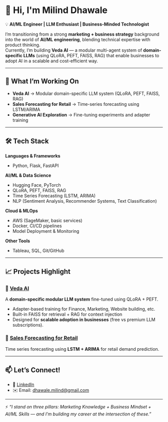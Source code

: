 # 👋 Hi, I'm Milind Dhawale  

💡 **AI/ML Engineer | LLM Enthusiast | Business-Minded Technologist**  

I’m transitioning from a strong **marketing + business strategy** background into the world of **AI/ML engineering**, blending technical expertise with product thinking.  
Currently, I’m building **Veda AI** — a modular multi-agent system of **domain-specific LLMs** (using QLoRA, PEFT, FAISS, RAG) that enable businesses to adopt AI in a scalable and cost-efficient way.  

---

## 🚀 What I’m Working On  
- **Veda AI** → Modular domain-specific LLM system (QLoRA, PEFT, FAISS, RAG)  
- **Sales Forecasting for Retail** → Time-series forecasting using LSTM/ARIMA  
- **Generative AI Exploration** → Fine-tuning experiments and adapter training  

---

## 🛠️ Tech Stack  
**Languages & Frameworks**  
- Python, Flask, FastAPI  

**AI/ML & Data Science**  
- Hugging Face, PyTorch  
- QLoRA, PEFT, FAISS, RAG  
- Time Series Forecasting (LSTM, ARIMA)  
- NLP (Sentiment Analysis, Recommender Systems, Text Classification)  

**Cloud & MLOps**  
- AWS (SageMaker, basic services)  
- Docker, CI/CD pipelines  
- Model Deployment & Monitoring  

**Other Tools**  
- Tableau, SQL, Git/GitHub  

---

## 📈 Projects Highlight  

### 🔹 [Veda AI](#)  
A **domain-specific modular LLM system** fine-tuned using QLoRA + PEFT.  
- Adapter-based training for Finance, Marketing, Website building, etc.  
- Built-in FAISS for retrieval + RAG for context injection  
- Designed for **scalable adoption in businesses** (free vs premium LLM subscriptions).  

### 🔹 [Sales Forecasting for Retail](#)  
Time series forecasting using **LSTM + ARIMA** for retail demand prediction.  

---

## 📫 Let’s Connect!  
- 💼 [LinkedIn](https://www.linkedin.com/in/milinddhawale)  
- ✉️ Email: dhawale.milind@gmail.com  

---

⚡ *“I stand on three pillars: Marketing Knowledge + Business Mindset + AI/ML Skills — and I’m building my career at the intersection of these.”*  
